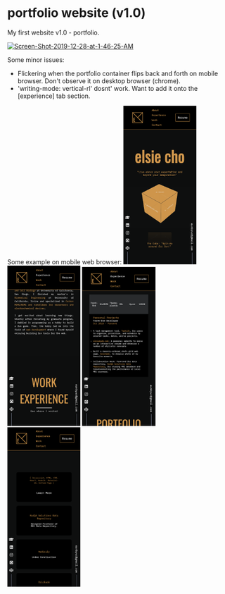 # portfolio website (v1.0)
My first website v1.0 - portfolio.


<a href="https://ibb.co/HPDdB4Q"><img src="https://i.ibb.co/t2MXQK5/Screen-Shot-2019-12-28-at-1-46-25-AM.png" alt="Screen-Shot-2019-12-28-at-1-46-25-AM" border="0"></a>

Some minor issues:
- Flickering when the portfolio container flips back and forth on mobile browser. Don't observe it on desktop browser (chrome).
- 'writing-mode: vertical-rl' dosnt' work. Want to add it onto the [experience] tab section.

Some example on mobile web browser:
<img width="33%" src="/elsiemade-page1.png">
<img width="33%" src="/elsiemade-page2.png">
<img width="33%" src="/elsiemade-page3.png">
<img width="33%" src="/elsiemade-page4.png">
